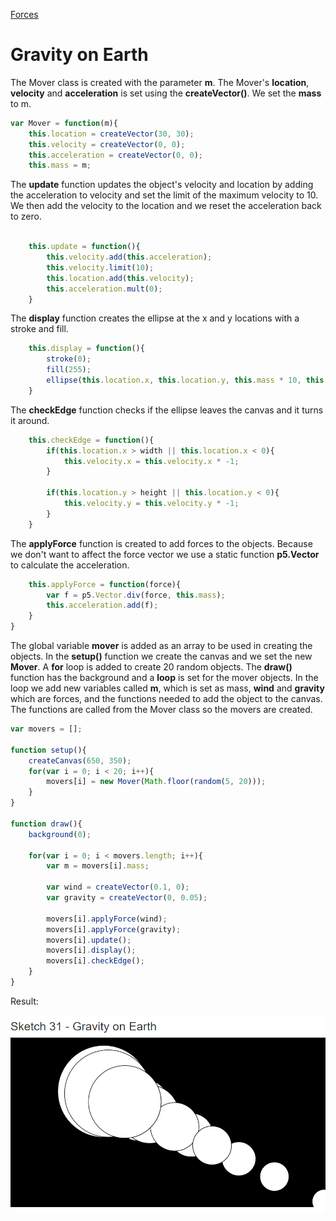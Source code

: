 [Forces](../)

# Gravity on Earth

The Mover class is created with the parameter **m**. The Mover's **location**, **velocity** and **acceleration** is set using the **createVector()**. We set the **mass** to m.

```js
var Mover = function(m){
    this.location = createVector(30, 30);
    this.velocity = createVector(0, 0);
    this.acceleration = createVector(0, 0);
    this.mass = m;
```
The **update** function updates the object's velocity and location by adding the acceleration to velocity and set the limit of the maximum velocity to 10. We then add the velocity to the location and we reset the acceleration back to zero.

```js

    this.update = function(){
        this.velocity.add(this.acceleration);
        this.velocity.limit(10);
        this.location.add(this.velocity);
        this.acceleration.mult(0);
    }
```
The **display** function creates the ellipse at the x and y locations with a stroke and fill.

```js
    this.display = function(){
        stroke(0);
        fill(255);
        ellipse(this.location.x, this.location.y, this.mass * 10, this.mass * 10);
    }
```
The **checkEdge** function checks if the ellipse leaves the canvas and it turns it around.

```js
    this.checkEdge = function(){
        if(this.location.x > width || this.location.x < 0){
            this.velocity.x = this.velocity.x * -1;
        }

        if(this.location.y > height || this.location.y < 0){
            this.velocity.y = this.velocity.y * -1;
        }
    }
```
The **applyForce** function is created to add forces to the objects. Because we don't want to affect the force vector we use a static function **p5.Vector** to calculate the acceleration.

```js
    this.applyForce = function(force){
        var f = p5.Vector.div(force, this.mass);
        this.acceleration.add(f);
    }
}
```
The global variable **mover** is added as an array to be used in creating the objects. In the **setup()** function we create the canvas and we set the new **Mover**. A **for** loop is added to create 20 random objects. The **draw()** function has the background and a **loop** is set for the mover objects. In the loop we add new variables called **m**, which is set as mass, **wind** and **gravity** which are forces, and the functions needed to add the object to the canvas. The functions are called from the Mover class so the movers are created.

```js
var movers = [];

function setup(){
    createCanvas(650, 350);
    for(var i = 0; i < 20; i++){
        movers[i] = new Mover(Math.floor(random(5, 20)));
    }
}

function draw(){
    background(0);

    for(var i = 0; i < movers.length; i++){
        var m = movers[i].mass;

        var wind = createVector(0.1, 0);
        var gravity = createVector(0, 0.05);

        movers[i].applyForce(wind);
        movers[i].applyForce(gravity);
        movers[i].update();
        movers[i].display();
        movers[i].checkEdge();
    }
}
```

Result:

![Gravity](img/Sketch31.PNG?raw=true "Gravity")
